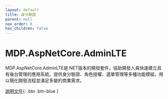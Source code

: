 ```yaml
---
layout: default
title: 身分驗證
parent: null
nav_order: 8
has_children: false
---
```


# MDP.AspNetCore.AdminLTE

MDP.AspNetCore.AdminLTE是.NET版本的開發套件，協助開發人員快速建立具有後台管理的應用系統。提供身分驗證、角色授權、選單管理等多種功能模組，用以簡化開發流程並滿足多變的商業需求。

[說明文件](https://clark159.github.io/MDP.AspNetCore.AdminLTE/){: .btn .btn-blue }